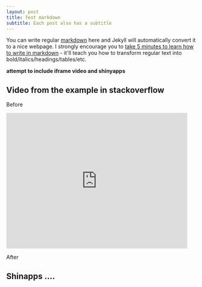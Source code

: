 ```yaml
---
layout: post
title: Test markdown
subtitle: Each post also has a subtitle
---
```


You can write regular [markdown](http://markdowntutorial.com/) here and Jekyll will automatically convert it to a nice webpage.  I strongly encourage you to [take 5 minutes to learn how to write in markdown](http://markdowntutorial.com/) - it'll teach you how to transform regular text into bold/italics/headings/tables/etc.

**attempt to include iframe video and shinyapps**

## Video from the example in stackoverflow  

Before  

<iframe width="480" height="360" src="http://www.youtube.com/embed/WO82PoAczTc" frameborder="0"> </iframe>  

After  


## Shinapps ....


